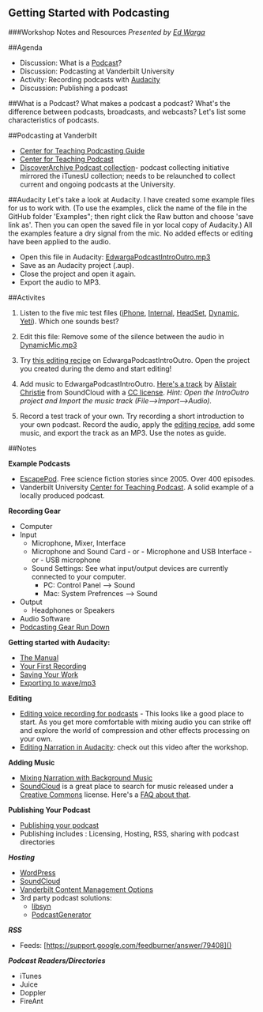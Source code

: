 ## Getting Started with Podcasting ##

###Workshop Notes and Resources
*Presented by [Ed Warga](mailto:ed.warga@vanderbilt.edu)*

##Agenda  
* Discussion: What is a [Podcast](http://en.wikipedia.org/wiki/Podcast)?
* Discussion: Podcasting at Vanderbilt University
* Activity: Recording podcasts with [Audacity](http://audacity.sourceforge.net/)
* Discussion: Publishing a podcast

##What is a Podcast?
What makes a podcast a podcast? What's the difference between podcasts, broadcasts, and webcasts? Let's list some characteristics of podcasts.

##Podcasting at Vanderbilt

* [Center for Teaching Podcasting Guide](http://cft.vanderbilt.edu/guides-sub-pages/podcasting/)
* [Center for Teaching Podcast](http://cft.vanderbilt.edu/blog/podcasts/)
* [DiscoverArchive Podcast collection](http://discoverarchive.vanderbilt.edu/handle/1803/143)- podcast collecting initiative mirrored the iTunesU collection; needs to be relaunched to collect current and ongoing podcasts at the University.

##Audacity
Let's take a look at Audacity. I have created some example files for us to work with. (To use the examples, click the name of the file in the GitHub folder 'Examples"; then right click the Raw button and choose 'save link as'. Then you can open the saved file in yor local copy of Audacity.) All the examples feature a dry signal from the mic. No added effects or editing have been applied to the audio.

* Open this file in Audacity: [EdwargaPodcastIntroOutro.mp3](https://drive.google.com/file/d/0B5qrNoxFaFhueTdzQmlmMEItb2s/view?usp=sharing)
* Save as an Audacity project (.aup). 
* Close the project and open it again. 
* Export the audio to MP3.

##Activites
1. Listen to the five mic test files ([iPhone](https://drive.google.com/file/d/0B5qrNoxFaFhuLUdXVUJlQ2pXd00/view?usp=sharing), [Internal](https://drive.google.com/file/d/0B5qrNoxFaFhubzFSR1BGR3VQWEU/view?usp=sharing), [HeadSet](https://drive.google.com/file/d/0B5qrNoxFaFhuMXhFa0Q5d1MwRkU/view?usp=sharing), [Dynamic](https://drive.google.com/file/d/0B5qrNoxFaFhuTExhcFpYRkxtSm8/view?usp=sharing), [Yeti](https://drive.google.com/file/d/0B5qrNoxFaFhuXzh3MndYQjVrNW8/view?usp=sharing)). Which one sounds best?

4. Edit this file: Remove some of the silence between the audio in [DynamicMic.mp3](https://drive.google.com/file/d/0B5qrNoxFaFhuTExhcFpYRkxtSm8/view?usp=sharing)

2. Try [this editing recipe](http://www.buzzsprout.com/blog/2014/05/02/how-to-get-the-best-sounding-audio-for-your-podcast) on EdwargaPodcastIntroOutro. Open the project you created during the demo and start editing!

3. Add music to EdwargaPodcastIntroOutro. [Here's a track](https://drive.google.com/file/d/0B5qrNoxFaFhuUHZzRXJCUUwtWms/view?usp=sharing) by [Alistair Christie](https://soundcloud.com/alistairchristie) from SoundCloud with a [CC license](http://creativecommons.org/licenses/by-nc-sa/3.0/). *Hint: Open the IntroOutro project and Import the music track (File-->Import-->Audio).*

5. Record a test track of your own. Try recording a short introduction to your own podcast. Record the audio, apply the [editing recipe](http://www.buzzsprout.com/blog/2014/05/02/how-to-get-the-best-sounding-audio-for-your-podcast), add some music, and export the track as an MP3. Use the notes as guide.

##Notes

**Example Podcasts**

* [EscapePod](http://escapepod.org/). Free science fiction stories since 2005. Over 400 episodes.
* Vanderbilt University [Center for Teaching Podcast](http://cft.vanderbilt.edu/blog/podcasts/). A solid example of a locally produced podcast.

**Recording Gear**  

* Computer
* Input
  * Microphone, Mixer, Interface
  * Microphone and Sound Card - or - Microphone and USB Interface - or - USB microphone
  * Sound Settings: See what input/output devices are currently connected to your computer.
      * PC: Control Panel --> Sound
      * Mac: System Prefrences --> Sound  
* Output
  * Headphones or Speakers
* Audio Software
* [Podcasting Gear Run Down](http://music.tutsplus.com/articles/the-complete-list-of-audio-gear-youll-need-for-your-podcast--audio-20527)


**Getting started with Audacity:**

* [The Manual](http://manual.audacityteam.org/o/index.html) 
* [Your First Recording](http://manual.audacityteam.org/o/man/tutorial_your_first_recording.html)
* [Saving Your Work](http://manual.audacityteam.org/o/man/audacity_projects.html)
* [Exporting to wave/mp3](http://manual.audacityteam.org/o/man/file_menu.html#Export...)   
 

**Editing**

* [Editing voice recording for podcasts](http://www.buzzsprout.com/blog/2014/05/02/how-to-get-the-best-sounding-audio-for-your-podcast) - This looks like a good place to start. As you get more comfortable with mixing audio you can strike off and explore the world of compression and other effects processing on your own.
* [Editing Narration in Audacity](http://blogs.techsmith.com/tips-how-tos/editing-narration-in-audacity-tutorial/): check out this video after the workshop.


**Adding Music**

* [Mixing Narration with Background Music](http://manual.audacityteam.org/o/man/tutorial_mixing_a_narration_with_background_music.html)
* [SoundCloud](https://soundcloud.com) is a great place to search for music released under a [Creative Commons](http://creativecommons.org/about) license. Here's a [FAQ about that](http://help.soundcloud.com/customer/portal/articles/243852).


**Publishing Your Podcast**


* [Publishing your podcast](http://wiki.audacityteam.org/wiki/How_to_publish_a_Podcast)
* Publishing includes : Licensing, Hosting, RSS, sharing with podcast directories

***Hosting***

* [WordPress](http://codex.wordpress.org/Podcasting)
* [SoundCloud](http://help.soundcloud.com/customer/portal/articles/1209292-can-i-podcast-with-soundcloud-)
* [Vanderbilt Content Management Options](http://web.vanderbilt.edu/resources/cms-options/)
* 3rd party podcast solutions: 
  * [libsyn](http://www.libsyn.com/plans-pricing/)
  * [PodcastGenerator](http://podcastgen.sourceforge.net/)

***RSS***

* Feeds: [https://support.google.com/feedburner/answer/79408]()

***Podcast Readers/Directories***

* iTunes
* Juice
* Doppler
* FireAnt
